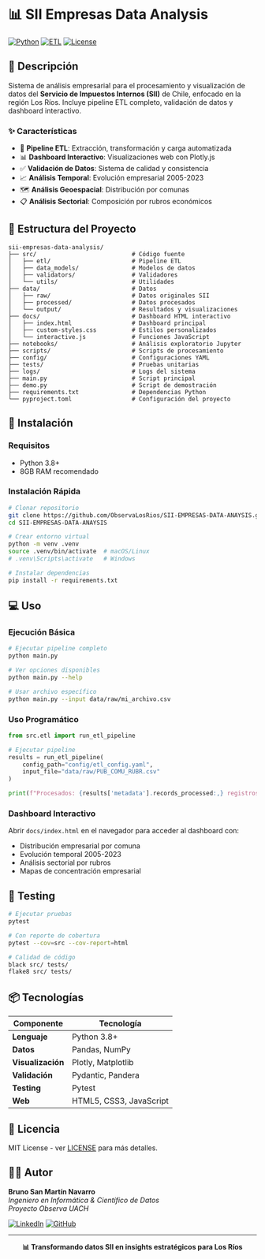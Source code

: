 # 📊 SII Empresas Data Analysis

[![Python](https://img.shields.io/badge/Python-3.8%2B-blue)](https://www.python.org/)
[![ETL](https://img.shields.io/badge/ETL-Pipeline-orange)](https://github.com/ObservaLosRios/SII-EMPRESAS-DATA-ANAYSIS)
[![License](https://img.shields.io/badge/License-MIT-red)](LICENSE)

## 🎯 Descripción

Sistema de análisis empresarial para el procesamiento y visualización de datos del **Servicio de Impuestos Internos (SII)** de Chile, enfocado en la región Los Ríos. Incluye pipeline ETL completo, validación de datos y dashboard interactivo.

### ✨ Características

- 🔄 **Pipeline ETL**: Extracción, transformación y carga automatizada
- 📊 **Dashboard Interactivo**: Visualizaciones web con Plotly.js  
- ✅ **Validación de Datos**: Sistema de calidad y consistencia
- 📈 **Análisis Temporal**: Evolución empresarial 2005-2023
- 🗺️ **Análisis Geoespacial**: Distribución por comunas
- 📋 **Análisis Sectorial**: Composición por rubros económicos

## 📁 Estructura del Proyecto

```
sii-empresas-data-analysis/
├── src/                           # Código fuente
│   ├── etl/                       # Pipeline ETL
│   ├── data_models/               # Modelos de datos
│   ├── validators/                # Validadores
│   └── utils/                     # Utilidades
├── data/                          # Datos
│   ├── raw/                       # Datos originales SII
│   ├── processed/                 # Datos procesados
│   └── output/                    # Resultados y visualizaciones
├── docs/                          # Dashboard HTML interactivo
│   ├── index.html                 # Dashboard principal
│   ├── custom-styles.css          # Estilos personalizados
│   └── interactive.js             # Funciones JavaScript
├── notebooks/                     # Análisis exploratorio Jupyter
├── scripts/                       # Scripts de procesamiento
├── config/                        # Configuraciones YAML
├── tests/                         # Pruebas unitarias
├── logs/                          # Logs del sistema
├── main.py                        # Script principal
├── demo.py                        # Script de demostración
├── requirements.txt               # Dependencias Python
└── pyproject.toml                 # Configuración del proyecto
```

## 🚀 Instalación

### Requisitos
- Python 3.8+
- 8GB RAM recomendado

### Instalación Rápida
```bash
# Clonar repositorio
git clone https://github.com/ObservaLosRios/SII-EMPRESAS-DATA-ANAYSIS.git
cd SII-EMPRESAS-DATA-ANAYSIS

# Crear entorno virtual
python -m venv .venv
source .venv/bin/activate  # macOS/Linux
# .venv\Scripts\activate   # Windows

# Instalar dependencias
pip install -r requirements.txt
```

## 💻 Uso

### Ejecución Básica
```bash
# Ejecutar pipeline completo
python main.py

# Ver opciones disponibles
python main.py --help

# Usar archivo específico
python main.py --input data/raw/mi_archivo.csv
```

### Uso Programático
```python
from src.etl import run_etl_pipeline

# Ejecutar pipeline
results = run_etl_pipeline(
    config_path="config/etl_config.yaml",
    input_file="data/raw/PUB_COMU_RUBR.csv"
)

print(f"Procesados: {results['metadata'].records_processed:,} registros")
```

### Dashboard Interactivo
Abrir `docs/index.html` en el navegador para acceder al dashboard con:
- Distribución empresarial por comuna
- Evolución temporal 2005-2023
- Análisis sectorial por rubros
- Mapas de concentración empresarial

## 🧪 Testing

```bash
# Ejecutar pruebas
pytest

# Con reporte de cobertura
pytest --cov=src --cov-report=html

# Calidad de código
black src/ tests/
flake8 src/ tests/
```

## 📦 Tecnologías

| Componente | Tecnología |
|------------|------------|
| **Lenguaje** | Python 3.8+ |
| **Datos** | Pandas, NumPy |
| **Visualización** | Plotly, Matplotlib |
| **Validación** | Pydantic, Pandera |
| **Testing** | Pytest |
| **Web** | HTML5, CSS3, JavaScript |

## 📄 Licencia

MIT License - ver [LICENSE](LICENSE) para más detalles.

## 👨‍💻 Autor

**Bruno San Martín Navarro**  
*Ingeniero en Informática & Científico de Datos*  
*Proyecto Observa UACH*

[![LinkedIn](https://img.shields.io/badge/LinkedIn-sanmabruno-blue)](https://www.linkedin.com/in/sanmabruno/)
[![GitHub](https://img.shields.io/badge/GitHub-SanMaBruno-black)](https://github.com/SanMaBruno/)

---

<div align="center">

**📊 Transformando datos SII en insights estratégicos para Los Ríos**

</div>
